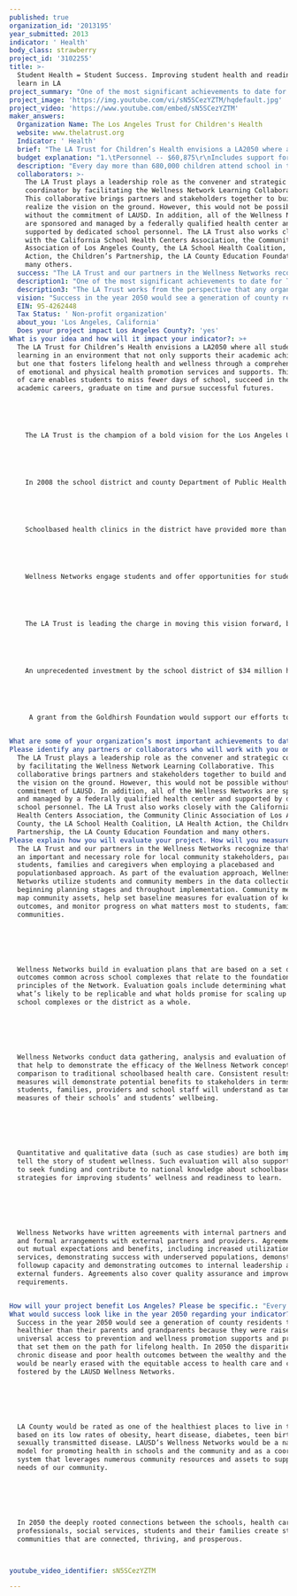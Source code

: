 ```yaml
---
published: true
organization_id: '2013195'
year_submitted: 2013
indicator: ' Health'
body_class: strawberry
project_id: '3102255'
title: >-
  Student Health = Student Success. Improving student health and readiness to
  learn in LA 
project_summary: "One of the most significant achievements to date for The LA Trust has been the engagement of a broad cross-section of stakeholders to develop a strategic plan, which outlines the vision for the Wellness Networks. This considerable undertaking has built the foundation and buy-in across the many collaborators and partners.\r\n\r\nThe LA Trust has supported the opening of four new Wellness Centers on high school campuses within the school district. An additional eight Wellness Centers are currently under development and will be open by June 2013.\r\n \r\nAdditional achievements to date include:\r\n-\tConvened more than 15 conferences, meetings and symposia with key stakeholders to build community buy-in and support of the Wellness Centers\r\n-\tDeveloped overall goals for Wellness Network operations, student and community engagement practices that have consensus among the schools and providers at 14 sites\r\n-\tProvided resources and support so that more than 30,000 students could receive needed immunizations\r\n-\tSupported student advisory groups on 14 campuses to increase awareness of and support for important health and mental health issues \r\n-\tEstablished plans to roll out a District wide oral health initiative for students in K-3rd grade\r\n-\tRaised funds for and created a District Oral Health Nurse position\r\n"
project_image: 'https://img.youtube.com/vi/sN5SCezYZTM/hqdefault.jpg'
project_video: 'https://www.youtube.com/embed/sN5SCezYZTM'
maker_answers:
  Organization Name: The Los Angeles Trust for Children's Health
  website: www.thelatrust.org
  Indicator: ' Health'
  brief: "The LA Trust for Children’s Health envisions a LA2050 where all students are learning in an environment that not only supports their academic achievement, but one that fosters lifelong health and wellness through a comprehensive web of emotional and physical health promotion services and supports. This system of care enables students to miss fewer days of school, succeed in their academic careers, graduate on time and pursue successful futures. \r\n\r\n  The LA Trust is the champion of a bold vision for the Los Angeles Unified School District (LAUSD) developing a network of 14 School Wellness Centers that will improve student health and academic achievement. The Wellness Centers will each serve the students and families throughout its network of surrounding schools and community brining needed access to health care and prevention for at least 40,000 individuals at each center. The LA Trust is working tirelessly with its many partners to open 12 of the 14 centers by June 2013.\r\n\r\n  In 2008 the school district and county Department of Public Health joined forces with The LA Trust, and other supporters to find solutions for our children and teens who were experiencing violence, obesity, poverty and sexually transmitted diseases. These harsh realities and poor health outcomes were impacting student achievement leading to higher dropout rates and school failure. This group of innovators recognized that success in school requires that students are healthy enough to learn, but far too many students have little or no access to the health care they need. \r\n\r\n  School-based health clinics in the district have provided more than 200,000 health care visits annually to elementary, middle, and high school students. But, it is not enough.  The bold vision for Wellness Centers moves beyond the traditional health care visit. The Wellness Centers are a one-stop shop, providing near universal access to care and information about healthy diet and exercise, diabetes prevention, mental health promotion, and oral health care. Care doesn’t end at the door of the Wellness Center, but expands throughout the school network to promote wellness for all students. The Wellness Center is not a place a student goes, but an experience students and their families have of being connected with essential preventive health care, health education, support programs, and health insurance coverage that create a healthy life at school and at home.\r\n\r\n  Wellness Networks engage students and offer opportunities for students to promote positive health behaviors for themselves, other students and their community, thereby increasing their leadership skills, self-empowerment, and interest in a future health career. Wellness Networks also facilitate access for students to training and placement to pursue a health career pathway.\r\n\r\n  The LA Trust is leading the charge in moving this vision forward, bringing the numerous stakeholders, sponsors, and experts to the table through the Wellness Network Learning Collaborative. It is this collaborative planning approach that ensures the success of the process by bringing LAUSD, federally qualified health centers, Public Health Department, and other partners together to negotiate the operational and programmatic details. The Wellness Centers will bring together all student programs within the district including mental health, pupil services, medical services, health education and nursing to build linkages and coordination to create a student-centered approach to prevention and wellness promotion. \r\n\r\n  An unprecedented investment by the school district of $34 million has helped build the infrastructure, the bricks and mortar, for the Wellness Network. Federal grant funds have also been awarded to support the effort. But, the school district cannot do this alone. To realize the promise of the Wellness Network in Los Angeles, there has to be buy-in and investment of public and private partners throughout the county. The LA Trust has brought in some initial foundations to invest in the vision. However, additional support is needed to: (1) Engage communities, students and families in the collaborative planning process, (2) Get creative and expand the horizon of services and supports that the Wellness Centers offer, and (3) Build awareness among students and communities of the Wellness Centers and the services available.   \r\n\r\n   A grant from the Goldhirsh Foundation would support our efforts to develop and launch this innovative network of Wellness Centers that would redesign health care and prevention for a generation of youth and their families in Los Angeles.\r\n"
  budget explanation: "1.\tPersonnel -- $60,875\r\nIncludes support for the Executive Director, Policy Assistant, and Communications and Marketing Assistant who are responsible for the daily management of Learning Collaborative meetings, partnerships and collaborations, and program development activities of The LA Trust.\r\n\r\n2.\tConsultants -- $ 15,000 \r\nIncludes costs to support fund development planning.\r\n\r\n3.\tPrinting and copying -- $1,000\r\n4.\tTelephone -- $1,000\r\n5.\tTravel and local mileage-- $3,000\r\n6.\tConference and meetings -- $3,500\r\nThe four budget lines above will support The LA Trust in facilitating stakeholder meetings and engaging with the community to raise awareness and support for the Wellness Networks and to advance project design and planning.\r\n\r\n7.\tIndirect Costs @ 15% $15,000\r\n\r\nTotal budget: $100,000\r\n"
  description: "Every day more than 680,000 children attend school in the Los Angeles Unified School District. Many of our students have little or no access to essential preventive and primary health care. In some classrooms, one in three students are obese and are already on the path towards chronic health care conditions such as diabetes or heart disease. In some classrooms, one or two students will develop Type 2 diabetes before graduation and four teenage girls will contract a sexually transmitted infection. One in three young women in LA will have an unplanned pregnancy before their 20th birthday and many of them will drop out of school as a result.\r\n\r\nWe know, and the research confirms this, that kids that are healthy are better able to learn and achieve academic success. The Wellness Networks provide a launching pad for a range of public health interventions in the schools to address these serious issues and improve children’s health and community health outcomes. Wellness Networks use a community-based approach and strategies to address health concerns. Research has shown that school-based strategies are effective in improving health and student readiness to learn. Place-based approaches call for engaging the community where people live, work, learn and play to understand their resources, identify their needs and engage them in culturally appropriate ways.\r\n\r\nThrough the Wellness Networks and using evidence-based strategies, The LA Trust, in partnership with LAUSD and other key allies, is working to:\r\n-\tIncrease access to preventive and primary health care services\r\n-\tImprove access to dental care for children by bringing in mobile dental clinics for preventive screenings, cleanings and treatment\r\n-\tEngage communities in healthy living\r\n\r\nImproved access to health information, health promotion interventions, and health care services will have a positive impact on the students and the overall health of the community. The long-term goals The LA Trust seeks to achieve improve student academic outcomes and population health over the next five to seven years, achieving outcomes such as:\r\n-\tAll students are career and college ready (in line with District goals)\r\n-\tDecrease chlamydia and teen pregnancy rates\r\n-\tDecrease overweight and obesity rates\r\n-\tIncrease insurance enrollment \r\n-\tImproved asthma management"
  collaborators: >-
    The LA Trust plays a leadership role as the convener and strategic
    coordinator by facilitating the Wellness Network Learning Collaborative.
    This collaborative brings partners and stakeholders together to build and
    realize the vision on the ground. However, this would not be possible
    without the commitment of LAUSD. In addition, all of the Wellness Networks
    are sponsored and managed by a federally qualified health center and
    supported by dedicated school personnel. The LA Trust also works closely
    with the California School Health Centers Association, the Community Clinic
    Association of Los Angeles County, the LA School Health Coalition, LA Health
    Action, the Children’s Partnership, the LA County Education Foundation and
    many others.
  success: "The LA Trust and our partners in the Wellness Networks recognize that there is an important and necessary role for local community stakeholders, particularly students, families and caregivers when employing a place-based and population-based approach. As part of the evaluation approach, Wellness Networks utilize students and community members in the data collection at the beginning planning stages and throughout implementation. Community members can map community assets, help set baseline measures for evaluation of key outcomes, and monitor progress on what matters most to students, families and communities.\r\n\r\nWellness Networks build in evaluation plans that are based on a set of outcomes common across school complexes that relate to the foundational principles of the Network. Evaluation goals include determining what works, what’s likely to be replicable and what holds promise for scaling up to other school complexes or the district as a whole. \r\n\r\nWellness Networks conduct data gathering, analysis and evaluation of outcomes that help to demonstrate the efficacy of the Wellness Network concept, in comparison to traditional school-based health care. Consistent results and measures will demonstrate potential benefits to stakeholders in terms that students, families, providers and school staff will understand as tangible measures of their schools’ and students’ well-being. \r\n\r\nQuantitative and qualitative data (such as case studies) are both important to tell the story of student wellness. Such evaluation will also support efforts to seek funding and contribute to national knowledge about school-based strategies for improving students’ wellness and readiness to learn.\r\n\r\nWellness Networks have written agreements with internal partners and providers and formal arrangements with external partners and providers. Agreements set out mutual expectations and benefits, including increased utilization of services, demonstrating success with underserved populations, demonstrating follow-up capacity and demonstrating outcomes to internal leadership and external funders. Agreements also cover quality assurance and improvement requirements.\r\n"
  description1: "One of the most significant achievements to date for The LA Trust has been the engagement of a broad cross-section of stakeholders to develop a strategic plan, which outlines the vision for the Wellness Networks. This considerable undertaking has built the foundation and buy-in across the many collaborators and partners.\r\n\r\nThe LA Trust has supported the opening of four new Wellness Centers on high school campuses within the school district. An additional eight Wellness Centers are currently under development and will be open by June 2013.\r\n \r\nAdditional achievements to date include:\r\n-\tConvened more than 15 conferences, meetings and symposia with key stakeholders to build community buy-in and support of the Wellness Centers\r\n-\tDeveloped overall goals for Wellness Network operations, student and community engagement practices that have consensus among the schools and providers at 14 sites\r\n-\tProvided resources and support so that more than 30,000 students could receive needed immunizations\r\n-\tSupported student advisory groups on 14 campuses to increase awareness of and support for important health and mental health issues \r\n-\tEstablished plans to roll out a District wide oral health initiative for students in K-3rd grade\r\n-\tRaised funds for and created a District Oral Health Nurse position\r\n"
  description3: "The LA Trust works from the perspective that any organization or individual working to address health and wellness in Los Angeles schools is a potential partner and collaborator. The LA Trust is uniquely positioned to foster the inclusive and collaborative process used in designing and advancing the Wellness Networks.\r\n\r\nThere is no other non-profit organization in LA county exclusively focused on comprehensive school health programs.  The LA Trust recognizes that in order to reach all of our goals, we must leverage the resources of several community partners including the schools, the clinic providers, the hospital systems, the afterschool programs, funders, mental health, oral health and public health providers, our legislators, the faith community and many more.  As an organization, we are committed to our strategic plan and are serving as a keystone organization to support the system transformation that is necessary in order to realize a better future for the children of LAUSD.   \r\n"
  vision: "Success in the year 2050 would see a generation of county residents that are healthier than their parents and grandparents because they were raised with universal access to prevention and wellness promotion supports and programs that set them on the path for lifelong health. In 2050 the disparities in chronic disease and poor health outcomes between the wealthy and the poor would be nearly erased with the equitable access to health care and coverage fostered by the LAUSD Wellness Networks.\r\n\r\nLA County would be rated as one of the healthiest places to live in the U.S. based on its low rates of obesity, heart disease, diabetes, teen births and sexually transmitted disease. LAUSD’s Wellness Networks would be a national model for promoting health in schools and the community and as a coordinated system that leverages numerous community resources and assets to support the needs of our community. \r\n\r\nIn 2050 the deeply rooted connections between the schools, health care professionals, social services, students and their families create strong communities that are connected, thriving, and prosperous.   \r\n"
  EIN: 95-4262448
  Tax Status: ' Non-profit organization'
  about_you: 'Los Angeles, California'
  Does your project impact Los Angeles County?: 'yes'
What is your idea and how will it impact your indicator?: >+
  The LA Trust for Children’s Health envisions a LA2050 where all students are
  learning in an environment that not only supports their academic achievement,
  but one that fosters lifelong health and wellness through a comprehensive web
  of emotional and physical health promotion services and supports. This system
  of care enables students to miss fewer days of school, succeed in their
  academic careers, graduate on time and pursue successful futures. 





    The LA Trust is the champion of a bold vision for the Los Angeles Unified School District (LAUSD) developing a network of 14 School Wellness Centers that will improve student health and academic achievement. The Wellness Centers will each serve the students and families throughout its network of surrounding schools and community brining needed access to health care and prevention for at least 40,000 individuals at each center. The LA Trust is working tirelessly with its many partners to open 12 of the 14 centers by June 2013.





    In 2008 the school district and county Department of Public Health joined forces with The LA Trust, and other supporters to find solutions for our children and teens who were experiencing violence, obesity, poverty and sexually transmitted diseases. These harsh realities and poor health outcomes were impacting student achievement leading to higher dropout rates and school failure. This group of innovators recognized that success in school requires that students are healthy enough to learn, but far too many students have little or no access to the health care they need. 





    Schoolbased health clinics in the district have provided more than 200,000 health care visits annually to elementary, middle, and high school students. But, it is not enough.  The bold vision for Wellness Centers moves beyond the traditional health care visit. The Wellness Centers are a onestop shop, providing near universal access to care and information about healthy diet and exercise, diabetes prevention, mental health promotion, and oral health care. Care doesn’t end at the door of the Wellness Center, but expands throughout the school network to promote wellness for all students. The Wellness Center is not a place a student goes, but an experience students and their families have of being connected with essential preventive health care, health education, support programs, and health insurance coverage that create a healthy life at school and at home.





    Wellness Networks engage students and offer opportunities for students to promote positive health behaviors for themselves, other students and their community, thereby increasing their leadership skills, selfempowerment, and interest in a future health career. Wellness Networks also facilitate access for students to training and placement to pursue a health career pathway.





    The LA Trust is leading the charge in moving this vision forward, bringing the numerous stakeholders, sponsors, and experts to the table through the Wellness Network Learning Collaborative. It is this collaborative planning approach that ensures the success of the process by bringing LAUSD, federally qualified health centers, Public Health Department, and other partners together to negotiate the operational and programmatic details. The Wellness Centers will bring together all student programs within the district including mental health, pupil services, medical services, health education and nursing to build linkages and coordination to create a studentcentered approach to prevention and wellness promotion. 





    An unprecedented investment by the school district of $34 million has helped build the infrastructure, the bricks and mortar, for the Wellness Network. Federal grant funds have also been awarded to support the effort. But, the school district cannot do this alone. To realize the promise of the Wellness Network in Los Angeles, there has to be buyin and investment of public and private partners throughout the county. The LA Trust has brought in some initial foundations to invest in the vision. However, additional support is needed to: (1) Engage communities, students and families in the collaborative planning process, (2) Get creative and expand the horizon of services and supports that the Wellness Centers offer, and (3) Build awareness among students and communities of the Wellness Centers and the services available.   





     A grant from the Goldhirsh Foundation would support our efforts to develop and launch this innovative network of Wellness Centers that would redesign health care and prevention for a generation of youth and their families in Los Angeles.


What are some of your organization’s most important achievements to date?: "One of the most significant achievements to date for The LA Trust has been the engagement of a broad crosssection of stakeholders to develop a strategic plan, which outlines the vision for the Wellness Networks. This considerable undertaking has built the foundation and buyin across the many collaborators and partners.\n\n\n\n\n\nThe LA Trust has supported the opening of four new Wellness Centers on high school campuses within the school district. An additional eight Wellness Centers are currently under development and will be open by June 2013.\n\n\n \n\n\nAdditional achievements to date include:\n\n\n\tConvened more than 15 conferences, meetings and symposia with key stakeholders to build community buyin and support of the Wellness Centers\n\n\n\tDeveloped overall goals for Wellness Network operations, student and community engagement practices that have consensus among the schools and providers at 14 sites\n\n\n\tProvided resources and support so that more than 30,000 students could receive needed immunizations\n\n\n\tSupported student advisory groups on 14 campuses to increase awareness of and support for important health and mental health issues \n\n\n\tEstablished plans to roll out a District wide oral health initiative for students in K3rd grade\n\n\n\tRaised funds for and created a District Oral Health Nurse position\n\n\n"
Please identify any partners or collaborators who will work with you on this project.: >-
  The LA Trust plays a leadership role as the convener and strategic coordinator
  by facilitating the Wellness Network Learning Collaborative. This
  collaborative brings partners and stakeholders together to build and realize
  the vision on the ground. However, this would not be possible without the
  commitment of LAUSD. In addition, all of the Wellness Networks are sponsored
  and managed by a federally qualified health center and supported by dedicated
  school personnel. The LA Trust also works closely with the California School
  Health Centers Association, the Community Clinic Association of Los Angeles
  County, the LA School Health Coalition, LA Health Action, the Children’s
  Partnership, the LA County Education Foundation and many others.
Please explain how you will evaluate your project. How will you measure success?: >+
  The LA Trust and our partners in the Wellness Networks recognize that there is
  an important and necessary role for local community stakeholders, particularly
  students, families and caregivers when employing a placebased and
  populationbased approach. As part of the evaluation approach, Wellness
  Networks utilize students and community members in the data collection at the
  beginning planning stages and throughout implementation. Community members can
  map community assets, help set baseline measures for evaluation of key
  outcomes, and monitor progress on what matters most to students, families and
  communities.






  Wellness Networks build in evaluation plans that are based on a set of
  outcomes common across school complexes that relate to the foundational
  principles of the Network. Evaluation goals include determining what works,
  what’s likely to be replicable and what holds promise for scaling up to other
  school complexes or the district as a whole. 






  Wellness Networks conduct data gathering, analysis and evaluation of outcomes
  that help to demonstrate the efficacy of the Wellness Network concept, in
  comparison to traditional schoolbased health care. Consistent results and
  measures will demonstrate potential benefits to stakeholders in terms that
  students, families, providers and school staff will understand as tangible
  measures of their schools’ and students’ wellbeing. 






  Quantitative and qualitative data (such as case studies) are both important to
  tell the story of student wellness. Such evaluation will also support efforts
  to seek funding and contribute to national knowledge about schoolbased
  strategies for improving students’ wellness and readiness to learn.






  Wellness Networks have written agreements with internal partners and providers
  and formal arrangements with external partners and providers. Agreements set
  out mutual expectations and benefits, including increased utilization of
  services, demonstrating success with underserved populations, demonstrating
  followup capacity and demonstrating outcomes to internal leadership and
  external funders. Agreements also cover quality assurance and improvement
  requirements.


How will your project benefit Los Angeles? Please be specific.: "Every day more than 680,000 children attend school in the Los Angeles Unified School District. Many of our students have little or no access to essential preventive and primary health care. In some classrooms, one in three students are obese and are already on the path towards chronic health care conditions such as diabetes or heart disease. In some classrooms, one or two students will develop Type 2 diabetes before graduation and four teenage girls will contract a sexually transmitted infection. One in three young women in LA will have an unplanned pregnancy before their 20th birthday and many of them will drop out of school as a result.\n\n\n\n\n\nWe know, and the research confirms this, that kids that are healthy are better able to learn and achieve academic success. The Wellness Networks provide a launching pad for a range of public health interventions in the schools to address these serious issues and improve children’s health and community health outcomes. Wellness Networks use a communitybased approach and strategies to address health concerns. Research has shown that schoolbased strategies are effective in improving health and student readiness to learn. Placebased approaches call for engaging the community where people live, work, learn and play to understand their resources, identify their needs and engage them in culturally appropriate ways.\n\n\n\n\n\nThrough the Wellness Networks and using evidencebased strategies, The LA Trust, in partnership with LAUSD and other key allies, is working to:\n\n\n\tIncrease access to preventive and primary health care services\n\n\n\tImprove access to dental care for children by bringing in mobile dental clinics for preventive screenings, cleanings and treatment\n\n\n\tEngage communities in healthy living\n\n\n\n\n\nImproved access to health information, health promotion interventions, and health care services will have a positive impact on the students and the overall health of the community. The longterm goals The LA Trust seeks to achieve improve student academic outcomes and population health over the next five to seven years, achieving outcomes such as:\n\n\n\tAll students are career and college ready (in line with District goals)\n\n\n\tDecrease chlamydia and teen pregnancy rates\n\n\n\tDecrease overweight and obesity rates\n\n\n\tIncrease insurance enrollment \n\n\n\tImproved asthma management"
What would success look like in the year 2050 regarding your indicator?: >+
  Success in the year 2050 would see a generation of county residents that are
  healthier than their parents and grandparents because they were raised with
  universal access to prevention and wellness promotion supports and programs
  that set them on the path for lifelong health. In 2050 the disparities in
  chronic disease and poor health outcomes between the wealthy and the poor
  would be nearly erased with the equitable access to health care and coverage
  fostered by the LAUSD Wellness Networks.






  LA County would be rated as one of the healthiest places to live in the U.S.
  based on its low rates of obesity, heart disease, diabetes, teen births and
  sexually transmitted disease. LAUSD’s Wellness Networks would be a national
  model for promoting health in schools and the community and as a coordinated
  system that leverages numerous community resources and assets to support the
  needs of our community. 






  In 2050 the deeply rooted connections between the schools, health care
  professionals, social services, students and their families create strong
  communities that are connected, thriving, and prosperous.   



youtube_video_identifier: sN5SCezYZTM

---
```

